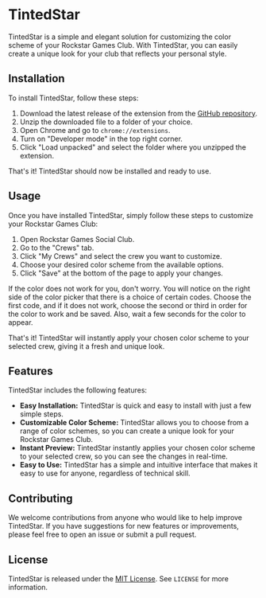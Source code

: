 # TintedStar
TintedStar is a simple and elegant solution for customizing the color scheme of your Rockstar Games Club. With TintedStar, you can easily create a unique look for your club that reflects your personal style.

## Installation
To install TintedStar, follow these steps:

1. Download the latest release of the extension from the [GitHub repository](https://github.com/username/TintedStar/releases).
2. Unzip the downloaded file to a folder of your choice.
3. Open Chrome and go to `chrome://extensions`.
4. Turn on "Developer mode" in the top right corner.
5. Click "Load unpacked" and select the folder where you unzipped the extension.

That's it! TintedStar should now be installed and ready to use.

## Usage
Once you have installed TintedStar, simply follow these steps to customize your Rockstar Games Club:

1. Open Rockstar Games Social Club.
2. Go to the "Crews" tab.
3. Click "My Crews" and select the crew you want to customize.
4. Choose your desired color scheme from the available options.
5. Click "Save" at the bottom of the page to apply your changes.

If the color does not work for you, don't worry. You will notice on the right side of the color picker that there is a choice of certain codes. Choose the first code, and if it does not work, choose the second or third in order for the color to work and be saved. Also, wait a few seconds for the color to appear.

That's it! TintedStar will instantly apply your chosen color scheme to your selected crew, giving it a fresh and unique look.

## Features

TintedStar includes the following features:

- **Easy Installation:** TintedStar is quick and easy to install with just a few simple steps.
- **Customizable Color Scheme:** TintedStar allows you to choose from a range of color schemes, so you can create a unique look for your Rockstar Games Club.
- **Instant Preview:** TintedStar instantly applies your chosen color scheme to your selected crew, so you can see the changes in real-time.
- **Easy to Use:** TintedStar has a simple and intuitive interface that makes it easy to use for anyone, regardless of technical skill.

## Contributing
We welcome contributions from anyone who would like to help improve TintedStar. If you have suggestions for new features or improvements, please feel free to open an issue or submit a pull request.

## License
TintedStar is released under the [MIT License](https://opensource.org/licenses/MIT). See `LICENSE` for more information.

